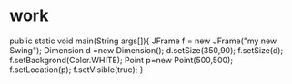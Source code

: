 work
===
public static void main(String args[]){
  JFrame f = new JFrame("my new Swing");
  Dimension d =new Dimension();
  d.setSize(350,90);
  f.setSize(d);
  f.setBackgrond(Color.WHITE);
  Point p=new Point(500,500);
  f.setLocation(p);
  f.setVisible(true);
}
